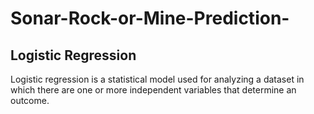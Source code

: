 # Sonar-Rock-or-Mine-Prediction-
## Logistic Regression
Logistic regression is a statistical model used for analyzing a dataset in which there are one or more independent variables that determine an outcome. 
